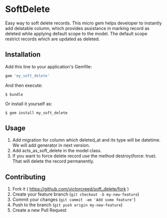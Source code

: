 # SoftDelete

Easy way to soft delete records. This micro gem helps developer to instantly add delatable column, which provides assistance in marking record as deleted while applying default scope to the model. The default scope restrict records which are updated as deleted.  

## Installation

Add this line to your application's Gemfile:

```ruby
gem 'my_soft_delete'
```

And then execute:

    $ bundle

Or install it yourself as:

    $ gem install my_soft_delete

## Usage

1. Add migration for column which deleted_at and its type will be datetime. We will add generator in next version.
2. Add acts_as_soft_delete in the model class.
3. If you want to force delete record use the method destroy(force: true). That will delete the record permanently. 

## Contributing

1. Fork it ( https://github.com/victorcreed/soft_delete/fork )
2. Create your feature branch (`git checkout -b my-new-feature`)
3. Commit your changes (`git commit -am 'Add some feature'`)
4. Push to the branch (`git push origin my-new-feature`)
5. Create a new Pull Request
